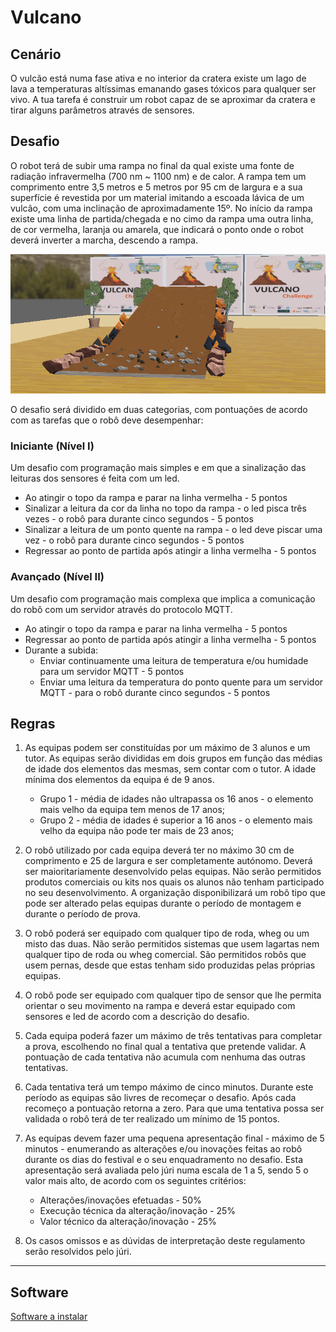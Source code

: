 # Vulcano

## Cenário 

O vulcão está numa fase ativa e no interior da cratera existe um lago de lava a temperaturas altíssimas emanando gases tóxicos para qualquer ser vivo. A tua tarefa é construir um robot capaz de se aproximar da cratera e tirar alguns parâmetros através de sensores.

## Desafio

O robot terá de subir uma rampa no final da qual existe uma fonte de radiação infravermelha (700 nm ~ 1100 nm) e de calor. A rampa tem um comprimento entre 3,5 metros e 5 metros por 95 cm de largura e a sua superfície é revestida por um material imitando a escoada lávica de um vulcão, com uma inclinação de aproximadamente 15º. 
No início da rampa existe uma linha de partida/chegada e no cimo da rampa uma outra linha, de cor vermelha, laranja ou amarela, que indicará o ponto onde o robot deverá inverter a marcha, descendo a rampa.

![Vulcano](https://raw.githubusercontent.com/Robotics-and-AI-Group-of-UAc/Vulcano/main/img/rampa.png)

O desafio será dividido em duas categorias, com pontuações de acordo com as tarefas que o robô deve desempenhar:

### Iniciante (Nível I)
Um desafio com programação mais simples e em que a sinalização das leituras dos sensores é feita com um led. 

- Ao atingir o topo da rampa e parar na linha vermelha - 5 pontos
- Sinalizar a leitura da cor da linha no topo da rampa - o led pisca três vezes - o robô para durante cinco segundos - 5 pontos
- Sinalizar a leitura de um ponto quente na rampa - o led deve piscar uma vez - o robô para durante cinco segundos - 5 pontos
- Regressar ao ponto de partida após atingir a linha vermelha - 5 pontos

### Avançado (Nível II)
Um desafio com programação mais complexa que implica a comunicação do robô com um servidor através do protocolo MQTT.
- Ao atingir o topo da rampa e parar na linha vermelha - 5 pontos
- Regressar ao ponto de partida após atingir a linha vermelha - 5 pontos
- Durante a subida:
    - Enviar continuamente uma leitura de temperatura e/ou humidade para um servidor MQTT - 5 pontos
    - Enviar uma leitura da temperatura do ponto quente para um servidor MQTT - para o robô durante cinco segundos - 5 pontos

    
## Regras

1. As equipas podem ser constituídas por um máximo de 3 alunos e um tutor. As equipas serão divididas em dois grupos em função das médias de idade dos elementos das mesmas, sem contar com o tutor. A idade mínima dos elementos da equipa é de 9 anos. 
    - Grupo 1 - média de idades não ultrapassa os 16 anos - o elemento mais velho da equipa tem menos de 17 anos;                         
    - Grupo 2 - média de idades é superior a 16 anos - o elemento mais velho da equipa não pode ter mais de 23 anos;

2. O robô utilizado por cada equipa deverá ter no máximo 30 cm de comprimento e 25 de largura e ser completamente autónomo. Deverá ser maioritariamente desenvolvido pelas equipas. Não serão permitidos produtos comerciais ou kits nos quais os alunos não tenham participado no seu desenvolvimento. A organização disponibilizará um robô tipo que pode ser alterado pelas equipas durante o período de montagem e durante o período de prova. 

3. O robô poderá ser equipado com qualquer tipo de roda, wheg ou um misto das duas. Não serão permitidos sistemas que usem lagartas nem qualquer tipo de roda ou wheg comercial. São permitidos robôs que usem pernas, desde que estas tenham sido produzidas pelas próprias equipas.

4. O robô pode ser equipado com qualquer tipo de sensor que lhe permita orientar o seu movimento na rampa e deverá estar equipado com sensores e led de acordo com a descrição do desafio.

5. Cada equipa poderá fazer um máximo de três tentativas para completar a prova, escolhendo no final qual a tentativa que pretende validar. A pontuação de cada tentativa não acumula com nenhuma das outras tentativas.

6. Cada tentativa terá um tempo máximo de cinco minutos. Durante este período as equipas são livres de recomeçar o desafio. Após cada recomeço a pontuação retorna a zero. Para que uma tentativa possa ser validada o robô terá de ter realizado um mínimo de 15 pontos.

7. As equipas devem fazer uma pequena apresentação final - máximo de 5 minutos - enumerando as alterações e/ou inovações feitas ao robô durante os dias do festival e o seu enquadramento no desafio. Esta apresentação será avaliada pelo júri numa escala de 1 a 5, sendo 5 o valor mais alto, de acordo com os seguintes critérios:
    - Alterações/inovações efetuadas - 50%
    - Execução técnica da alteração/inovação - 25%
    - Valor técnico da alteração/inovação - 25%

8. Os casos omissos e as dúvidas de interpretação deste regulamento serão resolvidos pelo júri.



____________________________
## Software

<a href="https://robotics-and-ai-group-of-uac.github.io/Vulcano/software.html"> Software a instalar </a>

